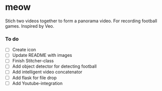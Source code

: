 # meow
Stich two videos together to form a panorama video. For recording football games. Inspired by Veo.

### To do

- [ ] Create icon
- [ ] Update README with images
- [ ] Finish Stitcher-class
- [ ] Add object detector for detecting football
- [ ] Add intelligent video concatenator
- [ ] Add flask for file drop
- [ ] Add Youtube-integration